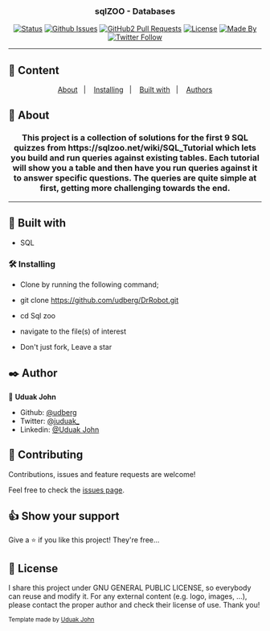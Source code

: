 <h3 align="center"> sqlZOO - Databases </h3>

<div align="center">

[![Status](https://img.shields.io/badge/status-active-success.svg)]()
[![Github Issues](https://img.shields.io/badge/GitHub-Issues-orange)](https://github.com/udberg/sqlZoo/issues)
[![GitHub2 Pull Requests](https://img.shields.io/badge/GitHub-Pull%20Requests-blue)](https://github.com/udberg/sqlZoo/pulls)
[![License](https://img.shields.io/badge/license-MIT-blue.svg)](/LICENSE)
[![Made By](https://img.shields.io/badge/Made%20By-Uduak%20John-brightgreen)](https://github.com/udberg)
[![Twitter Follow](https://img.shields.io/twitter/follow/juduak_?label=Follow%20Uduak%20on%20Twitter&style=social)](https://twitter.com/juduak_)

</div>

---

## 📝 Content
<p align="center">
<a href="#about">About</a>&nbsp;&nbsp;&nbsp;|&nbsp;&nbsp;&nbsp;
<a href="#installing">Installing</a>&nbsp;&nbsp;&nbsp;|&nbsp;&nbsp;&nbsp;
<a href="#built_using">Built with</a>&nbsp;&nbsp;&nbsp;|&nbsp;&nbsp;&nbsp;
<a href="#author">Authors</a>
</p>


## 🧐 About <a name = "about"></a>
<h3 align="center"> 
This project is a collection of solutions for the first 9 SQL quizzes from https://sqlzoo.net/wiki/SQL_Tutorial which lets you build and run queries against existing tables. Each tutorial will show you a table and then have you run queries against it to answer specific questions. The queries are quite simple at first, getting more challenging towards the end.
</h3>

---

## 🔧 Built with<a name = "built_using"></a>

- SQL

### 🛠 Installing <a name = "installing"></a>

- Clone by running the following command;

- git clone https://github.com/udberg/DrRobot.git

- cd Sql zoo

- navigate to the file(s) of interest

- Don't just fork, Leave a star



## ✒️  Author <a name = "author"></a>

👤 **Uduak John**

- Github: [@udberg](https://github.com/udberg)
- Twitter: [@juduak_](https://twitter.com/juduak_)
- Linkedin: [@Uduak John](https://www.linkedin.com/in/juduak/)

## 🤝 Contributing

Contributions, issues and feature requests are welcome!

Feel free to check the [issues page](https://github.com/udberg).


## 👍 Show your support

Give a ⭐️ if you like this project! They're free...


## 📝 License

I share this project under GNU GENERAL PUBLIC LICENSE, so everybody can reuse and modify it. For any external content (e.g. logo, images, ...), please contact the proper author and check their license of use. Thank you!


<small>Template made by <a href='https://twitter.com/juduak_'>Uduak John</a></small>
